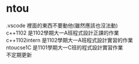 # ntou
.vscode 裡面的東西不要動他(雖然應該也沒法動) \
c++1102 是1102學期大一A班程式設計正課的作業 \
c++1102intern 是1102學期大一A班程式設計實習的作業 \
ntoucse1C 是1101學期大一C班的程式設計實習作業 \
不定期更新 

